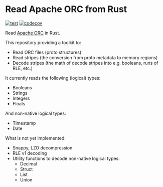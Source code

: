 # Read Apache ORC from Rust

[![test](https://github.com/wenyxu/orc-rs/actions/workflows/ci.yml/badge.svg)](https://github.com/wenyxu/orc-rs/actions/workflows/ci.yml)
[![codecov](https://codecov.io/gh/WenyXu/orc-rs/branch/main/graph/badge.svg?token=2CSHZX02XM)](https://codecov.io/gh/WenyXu/orc-rs)

Read [Apache ORC](https://orc.apache.org/) in Rust.

This repository providing a toolkit to:

* Read ORC files (proto structures)
* Read stripes (the conversion from proto metadata to memory regions)
* Decode stripes (the math of decode stripes into e.g. booleans, runs of RLE, etc.)

It currently reads the following (logical) types:

* Booleans
* Strings
* Integers
* Floats

And non-native logical types:
* Timestamp
* Date

What is not yet implemented:

* Snappy, LZO decompression
* RLE v1 decoding
* Utility functions to decode non-native logical types:
    * Decimal
    * Struct
    * List
    * Union


